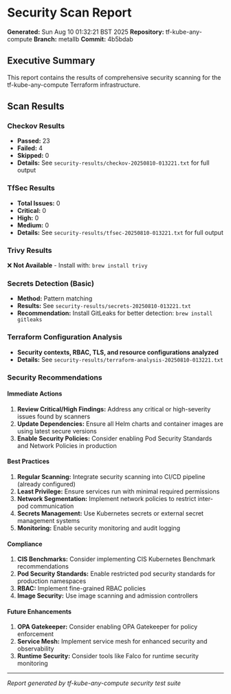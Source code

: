 # Security Scan Report

**Generated:** Sun Aug 10 01:32:21 BST 2025
**Repository:** tf-kube-any-compute
**Branch:** metallb
**Commit:** 4b5bdab

## Executive Summary

This report contains the results of comprehensive security scanning for the tf-kube-any-compute Terraform infrastructure.

## Scan Results

### Checkov Results

- **Passed:** 23
- **Failed:** 4  
- **Skipped:** 0
- **Details:** See `security-results/checkov-20250810-013221.txt` for full output

### TfSec Results

- **Total Issues:** 0
- **Critical:** 0
- **High:** 0
- **Medium:** 0
- **Details:** See `security-results/tfsec-20250810-013221.txt` for full output

### Trivy Results

❌ **Not Available** - Install with: `brew install trivy`

### Secrets Detection (Basic)

- **Method:** Pattern matching
- **Results:** See `security-results/secrets-20250810-013221.txt`
- **Recommendation:** Install GitLeaks for better detection: `brew install gitleaks`

### Terraform Configuration Analysis

- **Security contexts, RBAC, TLS, and resource configurations analyzed**
- **Details:** See `security-results/terraform-analysis-20250810-013221.txt`

### Security Recommendations

#### Immediate Actions

1. **Review Critical/High Findings:** Address any critical or high-severity issues found by scanners
2. **Update Dependencies:** Ensure all Helm charts and container images are using latest secure versions
3. **Enable Security Policies:** Consider enabling Pod Security Standards and Network Policies in production

#### Best Practices

1. **Regular Scanning:** Integrate security scanning into CI/CD pipeline (already configured)
2. **Least Privilege:** Ensure services run with minimal required permissions
3. **Network Segmentation:** Implement network policies to restrict inter-pod communication
4. **Secrets Management:** Use Kubernetes secrets or external secret management systems
5. **Monitoring:** Enable security monitoring and audit logging

#### Compliance

1. **CIS Benchmarks:** Consider implementing CIS Kubernetes Benchmark recommendations
2. **Pod Security Standards:** Enable restricted pod security standards for production namespaces
3. **RBAC:** Implement fine-grained RBAC policies
4. **Image Security:** Use image scanning and admission controllers

#### Future Enhancements

1. **OPA Gatekeeper:** Consider enabling OPA Gatekeeper for policy enforcement
2. **Service Mesh:** Implement service mesh for enhanced security and observability
3. **Runtime Security:** Consider tools like Falco for runtime security monitoring

---

*Report generated by tf-kube-any-compute security test suite*
